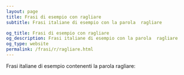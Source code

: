 ```yaml
---
layout: page
title: Frasi di esempio con ragliare 
subtitle: Frasi italiane di esempio con la parola  ragliare

og_title: Frasi di esempio con ragliare 
og_description: Frasi italiane di esempio con la parola  ragliare
og_type: website
permalink: /frasi/r/ragliare.html
---
```


Frasi italiane di esempio contenenti la parola ragliare:


